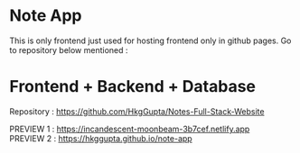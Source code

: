 # Note App 
 This is only frontend just used for hosting frontend only in github pages. Go to repository below mentioned :
# Frontend + Backend + Database 
 Repository : https://github.com/HkgGupta/Notes-Full-Stack-Website
 
 PREVIEW 1 : https://incandescent-moonbeam-3b7cef.netlify.app  
 PREVIEW 2 : https://hkggupta.github.io/note-app
